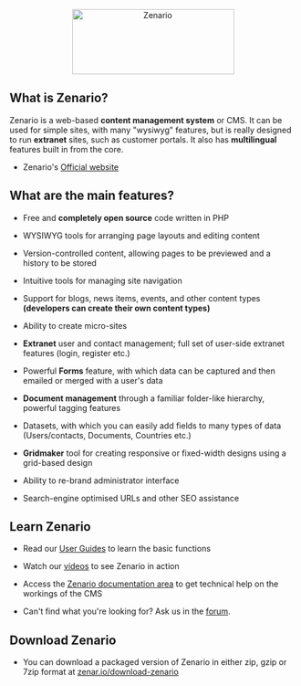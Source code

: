 <p align="center"><img
  alt="Zenario" width="284" height="114"
  src="http://zenar.io/zenario_custom/misc/logo_on_github/zenario%20logo@4x.png"
/></p>

What is Zenario?
-------------------

Zenario is a web-based **content management system** or CMS. It can be used for simple
sites, with many "wysiwyg" features, but is really designed to run **extranet** sites,
such as customer portals. It also has **multilingual** features built in from the core.

* Zenario's [Official website](http://zenar.io)

What are the main features?
------------------------------

* Free and **completely open source** code written in PHP

* WYSIWYG tools for arranging page layouts and editing content
 
* Version-controlled content, allowing pages to be previewed and a history to be stored
 
* Intuitive tools for managing site navigation
 
* Support for blogs, news items, events, and other content types **(developers can
  create their own content types)**
 
* Ability to create micro-sites
 
* **Extranet** user and contact management; full set of user-side extranet features
  (login, register etc.)
 
* Powerful **Forms** feature, with which data can be captured and then emailed or
  merged with a user's data
 
* **Document management** through a familiar folder-like hierarchy, powerful tagging features
 
* Datasets, with which you can easily add fields to many types of data (Users/contacts,
Documents, Countries etc.)
 
* **Gridmaker** tool for creating responsive or fixed-width designs using a grid-based design
 
* Ability to re-brand administrator interface
 
* Search-engine optimised URLs and other SEO assistance



Learn Zenario
--------------------------------------

* Read our [User Guides](http://zenar.io/user-guides) to learn the basic functions

* Watch our [videos](https://www.youtube.com/channel/UCjzvrpRHM_sUBpZn08BiXmg/videos)
  to see Zenario in action

* Access the [Zenario documentation area](http://zenar.io/documentation-area) to get
  technical help on the workings of the CMS 

* Can't find what you're looking for? Ask us in the [forum](http://zenar.io/forums).

Download Zenario
---------------------
* You can download a packaged version of Zenario in either zip, gzip or 7zip format at
  [zenar.io/download-zenario](http://zenar.io/download-zenario)


